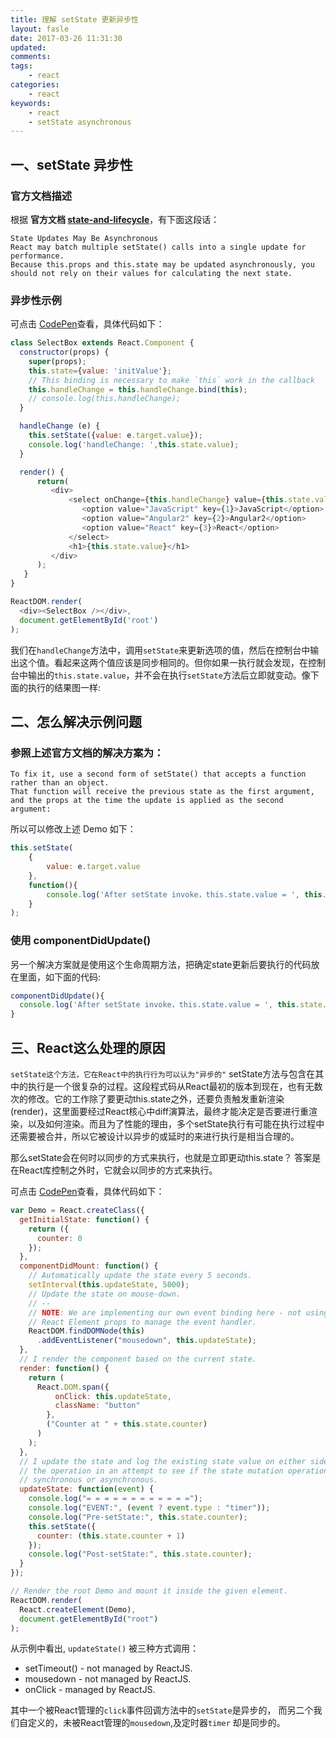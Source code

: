 ```yaml
---
title: 理解 setState 更新异步性
layout: fasle
date: 2017-03-26 11:31:30
updated:
comments:
tags:
	- react
categories:
	- react
keywords:
	- react
	- setState asynchronous
---
```


## 一、setState 异步性

### 官方文档描述
根据 **官方文档 [state-and-lifecycle](https://facebook.github.io/react/docs/state-and-lifecycle.html#state-updates-may-be-asynchronous)**，有下面这段话：

````
State Updates May Be Asynchronous
React may batch multiple setState() calls into a single update for performance.
Because this.props and this.state may be updated asynchronously, you should not rely on their values for calculating the next state.
````

### 异步性示例 

可点击 [CodePen](http://codepen.io/rocketxujia/pen/BWPdRy)查看，具体代码如下：

````javascript
class SelectBox extends React.Component {
  constructor(props) {
    super(props);
    this.state={value: 'initValue'};
    // This binding is necessary to make `this` work in the callback
    this.handleChange = this.handleChange.bind(this);
    // console.log(this.handleChange);
  }

  handleChange (e) {
    this.setState({value: e.target.value});
    console.log('handleChange: ',this.state.value);
  }

  render() {
      return(
         <div>
             <select onChange={this.handleChange} value={this.state.value}>
                <option value="JavaScript" key={1}>JavaScript</option>
                <option value="Angular2" key={2}>Angular2</option>
                <option value="React" key={3}>React</option>
             </select>
             <h1>{this.state.value}</h1>
         </div>
      );
   }
}

ReactDOM.render(
  <div><SelectBox /></div>,
  document.getElementById('root')
);
````

我们在`handleChange`方法中，调用`setState`来更新选项的值，然后在控制台中输出这个值。看起来这两个值应该是同步相同的。但你如果一执行就会发现，在控制台中输出的`this.state.value`，并不会在执行`setState`方法后立即就变动。像下面的执行的结果图一样:




## 二、怎么解决示例问题

### 参照上述官方文档的解决方案为：
```
To fix it, use a second form of setState() that accepts a function rather than an object. 
That function will receive the previous state as the first argument, 
and the props at the time the update is applied as the second argument:
```

所以可以修改上述 Demo 如下：
````Javascript
this.setState( 
	{
		value: e.target.value
	}, 
	function(){ 
		console.log('After setState invoke，this.state.value = ', this.state.value); 
	}
);
````

### 使用 componentDidUpdate()

另一个解决方案就是使用这个生命周期方法，把确定state更新后要执行的代码放在里面，如下面的代码:
````javascript
componentDidUpdate(){
  console.log('After setState invoke，this.state.value = ', this.state.value); 
}
````

## 三、React这么处理的原因

``
setState这个方法，它在React中的执行行为可以认为"异步的"
``
setState方法与包含在其中的执行是一个很复杂的过程。这段程式码从React最初的版本到现在，也有无数次的修改。它的工作除了要更动this.state之外，还要负责触发重新渲染(render)，这里面要经过React核心中diff演算法，最终才能决定是否要进行重渲染，以及如何渲染。而且为了性能的理由，多个setState执行有可能在执行过程中还需要被合并，所以它被设计以异步的或延时的来进行执行是相当合理的。

那么setState会在何时以同步的方式来执行，也就是立即更动this.state？ 答案是在React库控制之外时，它就会以同步的方式来执行。

可点击 [CodePen](http://codepen.io/rocketxujia/pen/mWjpZJ)查看，具体代码如下：
````javascript
var Demo = React.createClass({
  getInitialState: function() {
    return ({
      counter: 0
    });
  },
  componentDidMount: function() {
    // Automatically update the state every 5 seconds.
    setInterval(this.updateState, 5000);
    // Update the state on mouse-down.
    // --
    // NOTE: We are implementing our own event binding here - not using the
    // React Element props to manage the event handler.
    ReactDOM.findDOMNode(this)
      .addEventListener("mousedown", this.updateState);
  },
  // I render the component based on the current state.
  render: function() {
    return (
      React.DOM.span({
          onClick: this.updateState,
          className: "button"
        },
        ("Counter at " + this.state.counter)
      )
    );
  },
  // I update the state and log the existing state value on either side of
  // the operation in an attempt to see if the state mutation operation is
  // synchronous or asynchronous.
  updateState: function(event) {
    console.log("= = = = = = = = = = = =");
    console.log("EVENT:", (event ? event.type : "timer"));
    console.log("Pre-setState:", this.state.counter);
    this.setState({
      counter: (this.state.counter + 1)
    });
    console.log("Post-setState:", this.state.counter);
  }
});

// Render the root Demo and mount it inside the given element.
ReactDOM.render(
  React.createElement(Demo),
  document.getElementById("root")
);
````

从示例中看出, `updateState()` 被三种方式调用：

* setTimeout() - not managed by ReactJS.
* mousedown - not managed by ReactJS.
* onClick - managed by ReactJS.

其中一个被React管理的`click`事件回调方法中的`setState`是异步的，
而另二个我们自定义的，未被React管理的`mousedown`,及定时器`timer` 却是同步的。




